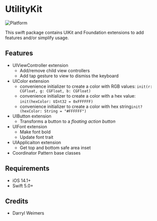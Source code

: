 # UtilityKit

![Platform](https://img.shields.io/cocoapods/p/lottie-ios.svg?style=flat)

This swift package contains UIKit and Foundation extensions to add features and/or simplify usage.

## Features 

- UIViewController extension
  - Add/remove child view controllers 
  - Add tap gesture to view to dismiss the keyboard
- UIColor extension
  - convenience initializer to create a color with RGB values: `init(r: CGFloat, g: CGFloat, b: CGFloat)`
  - convenience initializer to create a color with a hex value: `init(hexColor: UInt32 = 0xFFFFFF)`
  - convenience initializer to create a color with hex string`init?(hexColor: String = "#FFFFFF")`
- UIButton extension
  - Transforms a button to a *floating action button*
- UIFont extension
  - Make font bold 
  - Update font trait
- UIApplicaiton extension
  - Get top and bottom safe area inset
- Coordinator Pattern base classes

## Requirements

- iOS 14.1+
- Swift 5.0+

## Credits

- Darryl Weimers
